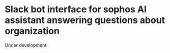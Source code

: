 # Slack bot interface for sophos AI assistant answering questions about organization

Under development
